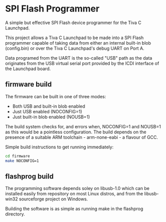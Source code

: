 # SPI Flash Programmer

A simple but effective SPI Flash device programmer for the Tiva C Launchpad.

This project allows a Tiva C Launchpad to be made into a SPI Flash programmer capable of taking data from either an internal built-in blob (config.bin) or over the Tiva C Launchpad's debug UART on Port A.

Data programed from the UART is the so-called "USB" path as the data originates from the USB virtual serial port provided by the ICDI interface of the Launchpad board.

## firmware build

The firmware can be built in one of three modes:
* Both USB and built-in blob enabled
* Just USB enabled (NOCONFIG=1)
* Just built-in blob enabled (NOUSB=1)

The build system checks for, and errors when, NOCONFIG=1 and NOUSB=1 as this would be a pointless configuration.
The build depends on the presence of a suitable ARM toolchain - arm-none-eabi - a flavour of GCC.

Simple build instructions to get running immediately:
```Bash
cd firmware
make NOCONFIG=1
```

## flashprog build

The programming software depends soley on libusb-1.0 which can be installed easily from repository on most Linux distros, and from the libusb-win32 sourceforge project on Windows.

Building the software is as simple as running make in the flashprog directory.

